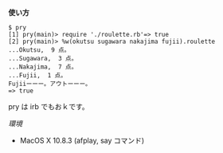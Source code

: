 **使い方**

    $ pry
    [1] pry(main)> require './roulette.rb'=> true
    [2] pry(main)> %w(okutsu sugawara nakajima fujii).roulette
    ...Okutsu,  9 点。
    ...Sugawara,  3 点。
    ...Nakajima,  7 点。
    ...Fujii,  1 点。
    Fujiiーーー。アウトーーー。
    => true

pry は irb でもおｋです。

*環境*  
* MacOS X 10.8.3 (afplay, say コマンド)